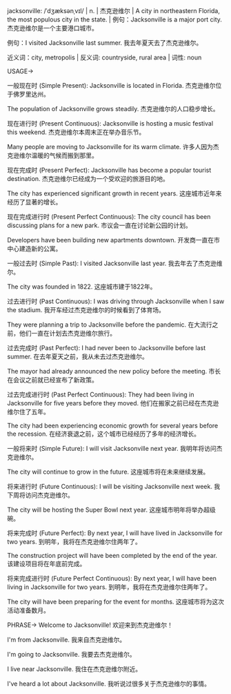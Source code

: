 jacksonville: /ˈdʒæksənˌvɪl/ | n. | 杰克逊维尔 | A city in northeastern Florida, the most populous city in the state. |  例句：Jacksonville is a major port city. 杰克逊维尔是一个主要港口城市。

例句：I visited Jacksonville last summer. 我去年夏天去了杰克逊维尔。


近义词：city, metropolis | 反义词: countryside, rural area | 词性: noun


USAGE->

一般现在时 (Simple Present):
Jacksonville is located in Florida.  杰克逊维尔位于佛罗里达州。

The population of Jacksonville grows steadily. 杰克逊维尔的人口稳步增长。


现在进行时 (Present Continuous):
Jacksonville is hosting a music festival this weekend.  杰克逊维尔本周末正在举办音乐节。

Many people are moving to Jacksonville for its warm climate. 许多人因为杰克逊维尔温暖的气候而搬到那里。


现在完成时 (Present Perfect):
Jacksonville has become a popular tourist destination. 杰克逊维尔已经成为一个受欢迎的旅游目的地。

The city has experienced significant growth in recent years.  这座城市近年来经历了显著的增长。


现在完成进行时 (Present Perfect Continuous):
The city council has been discussing plans for a new park. 市议会一直在讨论新公园的计划。

Developers have been building new apartments downtown. 开发商一直在市中心建造新的公寓。


一般过去时 (Simple Past):
I visited Jacksonville last year. 我去年去了杰克逊维尔。

The city was founded in 1822. 这座城市建于1822年。


过去进行时 (Past Continuous):
I was driving through Jacksonville when I saw the stadium. 我开车经过杰克逊维尔的时候看到了体育场。

They were planning a trip to Jacksonville before the pandemic.  在大流行之前，他们一直在计划去杰克逊维尔旅行。


过去完成时 (Past Perfect):
I had never been to Jacksonville before last summer.  在去年夏天之前，我从未去过杰克逊维尔。

The mayor had already announced the new policy before the meeting. 市长在会议之前就已经宣布了新政策。


过去完成进行时 (Past Perfect Continuous):
They had been living in Jacksonville for five years before they moved. 他们在搬家之前已经在杰克逊维尔住了五年。

The city had been experiencing economic growth for several years before the recession.  在经济衰退之前，这个城市已经经历了多年的经济增长。


一般将来时 (Simple Future):
I will visit Jacksonville next year. 我明年将访问杰克逊维尔。

The city will continue to grow in the future.  这座城市将在未来继续发展。


将来进行时 (Future Continuous):
I will be visiting Jacksonville next week.  我下周将访问杰克逊维尔。

The city will be hosting the Super Bowl next year.  这座城市明年将举办超级碗。


将来完成时 (Future Perfect):
By next year, I will have lived in Jacksonville for two years. 到明年，我将在杰克逊维尔住两年了。

The construction project will have been completed by the end of the year.  该建设项目将在年底前完成。


将来完成进行时 (Future Perfect Continuous):
By next year, I will have been living in Jacksonville for two years. 到明年，我将在杰克逊维尔住两年了。

The city will have been preparing for the event for months.  这座城市将为这次活动准备数月。




PHRASE->
Welcome to Jacksonville! 欢迎来到杰克逊维尔！

I'm from Jacksonville. 我来自杰克逊维尔。

I'm going to Jacksonville. 我要去杰克逊维尔。

I live near Jacksonville. 我住在杰克逊维尔附近。

I've heard a lot about Jacksonville. 我听说过很多关于杰克逊维尔的事情。
